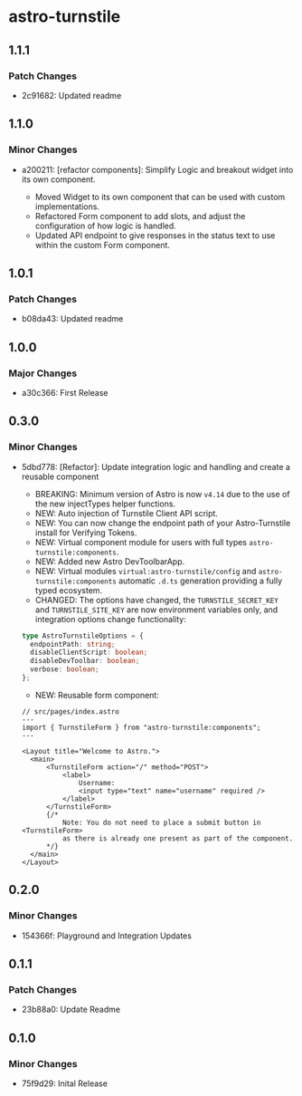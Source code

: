 # astro-turnstile

## 1.1.1

### Patch Changes

- 2c91682: Updated readme

## 1.1.0

### Minor Changes

- a200211: [refactor components]: Simplify Logic and breakout widget into its own component.

  - Moved Widget to its own component that can be used with custom implementations.
  - Refactored Form component to add slots, and adjust the configuration of how logic is handled.
  - Updated API endpoint to give responses in the status text to use within the custom Form component.

## 1.0.1

### Patch Changes

- b08da43: Updated readme

## 1.0.0

### Major Changes

- a30c366: First Release

## 0.3.0

### Minor Changes

- 5dbd778: [Refactor]: Update integration logic and handling and create a reusable component

  - BREAKING: Minimum version of Astro is now `v4.14` due to the use of the new injectTypes helper functions.
  - NEW: Auto injection of Turnstile Client API script.
  - NEW: You can now change the endpoint path of your Astro-Turnstile install for Verifying Tokens.
  - NEW: Virtual component module for users with full types `astro-turnstile:components`.
  - NEW: Added new Astro DevToolbarApp.
  - NEW: Virtual modules `virtual:astro-turnstile/config` and `astro-turnstile:components` automatic `.d.ts` generation providing a fully typed ecosystem.
  - CHANGED: The options have changed, the `TURNSTILE_SECRET_KEY` and `TURNSTILE_SITE_KEY` are now environment variables only, and integration options change functionality:

  ```ts
  type AstroTurnstileOptions = {
    endpointPath: string;
    disableClientScript: boolean;
    disableDevToolbar: boolean;
    verbose: boolean;
  };
  ```

  - NEW: Reusable form component:

  ```tsx
  // src/pages/index.astro
  ---
  import { TurnstileForm } from "astro-turnstile:components";
  ---

  <Layout title="Welcome to Astro.">
  	<main>
  		<TurnstileForm action="/" method="POST">
  			<label>
  				Username:
  				<input type="text" name="username" required />
  			</label>
  		</TurnstileForm>
  		{/*
  			Note: You do not need to place a submit button in <TurnstileForm>
  			as there is already one present as part of the component.
  		*/}
  	</main>
  </Layout>
  ```

## 0.2.0

### Minor Changes

- 154366f: Playground and Integration Updates

## 0.1.1

### Patch Changes

- 23b88a0: Update Readme

## 0.1.0

### Minor Changes

- 75f9d29: Inital Release
